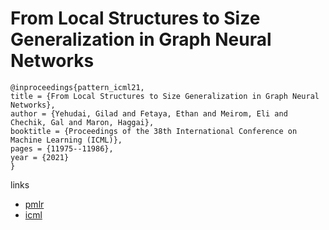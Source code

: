 # From Local Structures to Size Generalization in Graph Neural Networks

```
@inproceedings{pattern_icml21,
title = {From Local Structures to Size Generalization in Graph Neural Networks},
author = {Yehudai, Gilad and Fetaya, Ethan and Meirom, Eli and Chechik, Gal and Maron, Haggai},
booktitle = {Proceedings of the 38th International Conference on Machine Learning (ICML)},
pages = {11975--11986},
year = {2021}
}
```

links
- [pmlr](http://proceedings.mlr.press/v139/yehudai21a.html)
- [icml](https://icml.cc/Conferences/2021/ScheduleMultitrack?event=10720)
